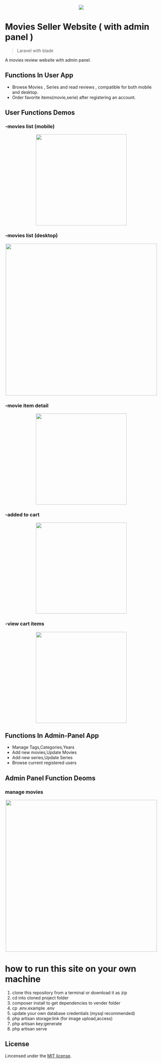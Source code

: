 <p align="center"><img src="demo-images/admin.png"></p>

# Movies Seller Website ( with admin panel )
> Laravel with blade


A movies review website with admin panel.

## Functions In User App
- Browse Movies , Series and read reviews , compatible for both mobile and desktop.
- Order favorite items(movie,serie) after registering an account.

## User Functions Demos

### -movies list (mobile)
<div align="center">
    <img src="demo-images/user.png" width="300">
</div>

### -movies list (desktop)
<div align="center">
    <img src="demo-images/user-desktop.png" width="500">
</div>

### -movie item detail
<div align="center">
    <img src="demo-images/show-movie-detail.png" width="300">
</div>

### -added to cart
<div align="center">
    <img src="demo-images/show-added-cart.png" width="300">
</div>

### -view cart items
<div align="center">
    <img src="demo-images/show-orders.png" width="300">
</div>



## Functions In Admin-Panel App
- Manage Tags,Categories,Years 
- Add new movies,Update Movies 
- Add new series,Update Series
- Browse current registered users

## Admin Panel Function Deoms

### manage movies

<div align="center">
    <img src="demo-images/movies.png" width="500">
</div>



# how to run this site on your own machine

1. clone this repository from a terminal or download it as zip
2. cd into cloned project folder
3. composer install to get dependencies to vender folder
4. cp .env.example .env
5. update your own database credentials (mysql recommended)
6. php artisan storage:link (for image upload,access)
7. php artisan key:generate
8. php artisan serve


## License

Lincensed under the [MIT license](https://opensource.org/licenses/MIT).
